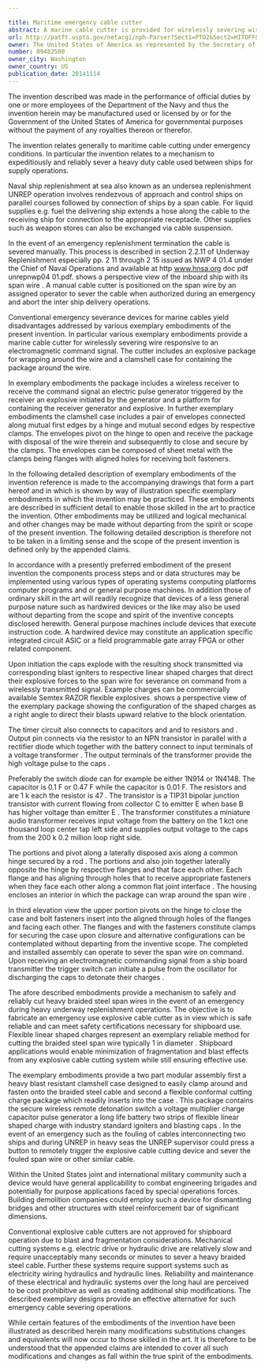 ```yaml
---

title: Maritime emergency cable cutter
abstract: A marine cable cutter is provided for wirelessly severing wire responsive to an electromagnetic command signal. The cutter includes an explosive package for wrapping around the wire, and a clamshell case for containing the package around the wire. The package includes a wireless receiver to receive the command signal, an electric pulse generator triggered by the receiver, an explosive initiated by the generator, and a platform for containing the receiver, generator and explosive. The clamshell case includes a pair of envelopes connected along mutual first edges by a hinge and mutual second edges by respective clamps. The envelopes pivot on the hinge to open and receive the package with disposal of the wire therein, and subsequently to close and secure by the clamps. The envelopes can be composed of sheet metal with the clamps being flanges with aligned holes for receiving bolt fasteners.
url: http://patft.uspto.gov/netacgi/nph-Parser?Sect1=PTO2&Sect2=HITOFF&p=1&u=%2Fnetahtml%2FPTO%2Fsearch-adv.htm&r=1&f=G&l=50&d=PALL&S1=09482500&OS=09482500&RS=09482500
owner: The United States of America as represented by the Secretary of the Navy
number: 09482500
owner_city: Washington
owner_country: US
publication_date: 20141114
---
```

The invention described was made in the performance of official duties by one or more employees of the Department of the Navy and thus the invention herein may be manufactured used or licensed by or for the Government of the United States of America for governmental purposes without the payment of any royalties thereon or therefor.

The invention relates generally to maritime cable cutting under emergency conditions. In particular the invention relates to a mechanism to expeditiously and reliably sever a heavy duty cable used between ships for supply operations.

Naval ship replenishment at sea also known as an undersea replenishment UNREP operation involves rendezvous of approach and control ships on parallel courses followed by connection of ships by a span cable. For liquid supplies e.g. fuel the delivering ship extends a hose along the cable to the receiving ship for connection to the appropriate receptacle. Other supplies such as weapon stores can also be exchanged via cable suspension.

In the event of an emergency replenishment termination the cable is severed manually. This process is described in section 2.2.11 of Underway Replenishment especially pp. 2 11 through 2 15 issued as NWP 4 01.4 under the Chief of Naval Operations and available at http www.hnsa.org doc pdf unrepnwp04 01.pdf. shows a perspective view of the inboard ship with its span wire . A manual cable cutter is positioned on the span wire by an assigned operator to sever the cable when authorized during an emergency and abort the inter ship delivery operations.

Conventional emergency severance devices for marine cables yield disadvantages addressed by various exemplary embodiments of the present invention. In particular various exemplary embodiments provide a marine cable cutter for wirelessly severing wire responsive to an electromagnetic command signal. The cutter includes an explosive package for wrapping around the wire and a clamshell case for containing the package around the wire.

In exemplary embodiments the package includes a wireless receiver to receive the command signal an electric pulse generator triggered by the receiver an explosive initiated by the generator and a platform for containing the receiver generator and explosive. In further exemplary embodiments the clamshell case includes a pair of envelopes connected along mutual first edges by a hinge and mutual second edges by respective clamps. The envelopes pivot on the hinge to open and receive the package with disposal of the wire therein and subsequently to close and secure by the clamps. The envelopes can be composed of sheet metal with the clamps being flanges with aligned holes for receiving bolt fasteners.

In the following detailed description of exemplary embodiments of the invention reference is made to the accompanying drawings that form a part hereof and in which is shown by way of illustration specific exemplary embodiments in which the invention may be practiced. These embodiments are described in sufficient detail to enable those skilled in the art to practice the invention. Other embodiments may be utilized and logical mechanical and other changes may be made without departing from the spirit or scope of the present invention. The following detailed description is therefore not to be taken in a limiting sense and the scope of the present invention is defined only by the appended claims.

In accordance with a presently preferred embodiment of the present invention the components process steps and or data structures may be implemented using various types of operating systems computing platforms computer programs and or general purpose machines. In addition those of ordinary skill in the art will readily recognize that devices of a less general purpose nature such as hardwired devices or the like may also be used without departing from the scope and spirit of the inventive concepts disclosed herewith. General purpose machines include devices that execute instruction code. A hardwired device may constitute an application specific integrated circuit ASIC or a field programmable gate array FPGA or other related component.

Upon initiation the caps explode with the resulting shock transmitted via corresponding blast igniters to respective linear shaped charges that direct their explosive forces to the span wire for severance on command from a wirelessly transmitted signal. Example charges can be commercially available Semtex RAZOR flexible explosives. shows a perspective view of the exemplary package showing the configuration of the shaped charges as a right angle to direct their blasts upward relative to the block orientation.

The timer circuit also connects to capacitors and and to resistors and . Output pin connects via the resistor to an NPN transistor in parallel with a rectifier diode which together with the battery connect to input terminals of a voltage transformer . The output terminals of the transformer provide the high voltage pulse to the caps .

Preferably the switch diode can for example be either 1N914 or 1N4148. The capacitor is 0.1 F or 0.47 F while the capacitor is 0.01 F. The resistors and are 1 k each the resistor is 47 . The transistor is a TIP31 bipolar junction transistor with current flowing from collector C to emitter E when base B has higher voltage than emitter E . The transformer constitutes a miniature audio transformer receives input voltage from the battery on the 1 kct one thousand loop center tap left side and supplies output voltage to the caps from the 200 k 0.2 million loop right side.

The portions and pivot along a laterally disposed axis along a common hinge secured by a rod . The portions and also join together laterally opposite the hinge by respective flanges and that face each other. Each flange and has aligning through holes that to receive appropriate fasteners when they face each other along a common flat joint interface . The housing encloses an interior in which the package can wrap around the span wire .

In third elevation view the upper portion pivots on the hinge to close the case and bolt fasteners insert into the aligned through holes of the flanges and facing each other. The flanges and with the fasteners constitute clamps for securing the case upon closure and alternative configurations can be contemplated without departing from the inventive scope. The completed and installed assembly can operate to sever the span wire on command. Upon receiving an electromagnetic commanding signal from a ship board transmitter the trigger switch can initiate a pulse from the oscillator for discharging the caps to detonate their charges .

The afore described embodiments provide a mechanism to safely and reliably cut heavy braided steel span wires in the event of an emergency during heavy underway replenishment operations. The objective is to fabricate an emergency use explosive cable cutter as in view which is safe reliable and can meet safety certifications necessary for shipboard use. Flexible linear shaped charges represent an exemplary reliable method for cutting the braided steel span wire typically 1 in diameter . Shipboard applications would enable minimization of fragmentation and blast effects from any explosive cable cutting system while still ensuring effective use.

The exemplary embodiments provide a two part modular assembly first a heavy blast resistant clamshell case designed to easily clamp around and fasten onto the braided steel cable and second a flexible conformal cutting charge package which readily inserts into the case . This package contains the secure wireless remote detonation switch a voltage multiplier charge capacitor pulse generator a long life battery two strips of flexible linear shaped charge with industry standard igniters and blasting caps . In the event of an emergency such as the fouling of cables interconnecting two ships and during UNREP in heavy seas the UNREP supervisor could press a button to remotely trigger the explosive cable cutting device and sever the fouled span wire or other similar cable.

Within the United States joint and international military community such a device would have general applicability to combat engineering brigades and potentially for purpose applications faced by special operations forces. Building demolition companies could employ such a device for dismantling bridges and other structures with steel reinforcement bar of significant dimensions.

Conventional explosive cable cutters are not approved for shipboard operation due to blast and fragmentation considerations. Mechanical cutting systems e.g. electric drive or hydraulic drive are relatively slow and require unacceptably many seconds or minutes to sever a heavy braided steel cable. Further these systems require support systems such as electricity wiring hydraulics and hydraulic lines. Reliability and maintenance of these electrical and hydraulic systems over the long haul are perceived to be cost prohibitive as well as creating additional ship modifications. The described exemplary designs provide an effective alternative for such emergency cable severing operations.

While certain features of the embodiments of the invention have been illustrated as described herein many modifications substitutions changes and equivalents will now occur to those skilled in the art. It is therefore to be understood that the appended claims are intended to cover all such modifications and changes as fall within the true spirit of the embodiments.

